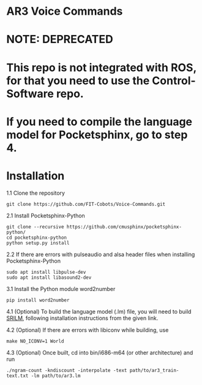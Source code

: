 # AR3 Voice Commands

# NOTE: DEPRECATED
# This repo is not integrated with ROS, for that you need to use the Control-Software repo.
# If you need to compile the language model for Pocketsphinx, go to step 4.


# Installation

1.1 Clone the repository
```
git clone https://github.com/FIT-Cobots/Voice-Commands.git
```

2.1 Install Pocketsphinx-Python
```
git clone --recursive https://github.com/cmusphinx/pocketsphinx-python/
cd pocketsphinx-python
python setup.py install
```

2.2 If there are errors with pulseaudio and alsa header files when installing Pocketsphinx-Python
```
sudo apt install libpulse-dev
sudo apt install libasound2-dev
```

3.1 Install the Python module word2number
```
pip install word2number
```

4.1 (Optional) To build the language model (.lm) file, you will need to build [SRILM](http://www.speech.sri.com/projects/srilm/download.html), following installation instructions from the given link.

4.2 (Optional) If there are errors with libiconv while building, use
```
make NO_ICONV=1 World
```

4.3 (Optional) Once built, cd into bin/i686-m64 (or other architecture) and run
```
./ngram-count -kndiscount -interpolate -text path/to/ar3_train-text.txt -lm path/to/ar3.lm
```

